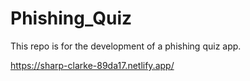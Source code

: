 # Phishing_Quiz
This repo is for the development of a phishing quiz app.

https://sharp-clarke-89da17.netlify.app/
